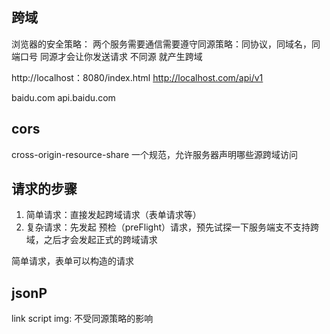 ## 跨域
  浏览器的安全策略：
  两个服务需要通信需要遵守同源策略：同协议，同域名，同端口号
  同源才会让你发送请求
  不同源 就产生跨域
  
  http://localhost：8080/index.html
  http://localhost.com/api/v1

  baidu.com     api.baidu.com

## cors
  cross-origin-resource-share<!-- 跨域资源共享 -->
  一个规范，允许服务器声明哪些源跨域访问

## 请求的步骤
  1. 简单请求：直接发起跨域请求（表单请求等）
  2. 复杂请求：先发起 预检（preFlight）请求，预先试探一下服务端支不支持跨域，之后才会发起正式的跨域请求

  简单请求，表单可以构造的请求

## jsonP
link script img: 不受同源策略的影响